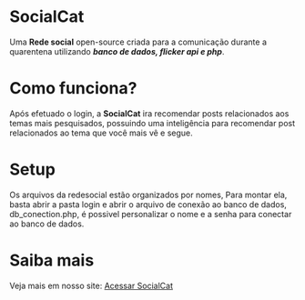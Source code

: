 # SocialCat
  Uma **Rede social** open-source criada para a comunicação durante a quarentena utilizando ***banco de dados, flicker api e php***.

# Como funciona?
  Após efetuado o login, a **SocialCat** ira recomendar posts relacionados aos temas mais pesquisados, possuindo uma inteligência para recomendar post relacionados ao tema que você mais vê e segue.

# Setup
  Os arquivos da redesocial estão organizados por nomes, Para montar ela, basta abrir a pasta login e abrir o arquivo de conexão ao banco de dados, db_conection.php, é possivel personalizar o nome e a senha para conectar ao banco de dados.
 
# Saiba mais
  Veja mais em nosso site: <a target="_blank" rel="noopener noreferrer" href="https://socialcat.ga/">Acessar SocialCat</a>
 

